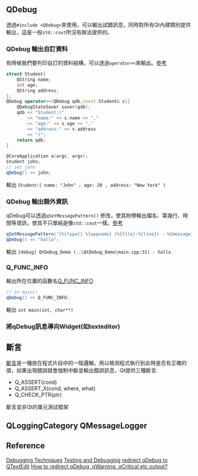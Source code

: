 
## QDebug

透過`#include <QDebug>`來使用，可以輸出試錯訊息，同時對所有Qt內建類別提供輸出，這是一般`std::cout`所沒有辦法提供的。

### QDebug 輸出自訂資料

有時候我們要列印自訂的資料結構，可以透過`operator<<`來輸出。[參考][ref 1]

``` c++
struct Student{
    QString name;
    int age;
    QString address;
};
QDebug operator<<(QDebug qdb,const Student& s){
    QDebugStateSaver saver(qdb);
    qdb << "Student:("
        << "name:" << s.name << ","
        << "age:" << s.age << ","
        << "address:" << s.address
        << ")";
    return qdb;
}
```

``` c++
QCoreApplication a(argc, argv);
Student john;
// set john
qDebug() << john;
```

輸出
`Student:( name: "John" , age: 20 , address: "New York" )`

### QDebug 輸出額外資訊

qDebug可以透過`qSetMessagePattern()` 修改，使其附帶輸出檔名、第幾行、時間等資訊，使其不只單純是像`std::cout`一樣。[參考][ref 2]

``` c++
qSetMessagePattern("[%{type}] %{appname} (%{file}:%{line}) - %{message}");
qDebug() << "hallo";
```

輸出
`[debug] QtDebug_Demo (..\QtDebug_Demo\main.cpp:31) - hallo`

### Q_FUNC_INFO

輸出所在位置的函數名[Q_FUNC_INFO][ref 3]

``` c++
// in main()
qDebug() << Q_FUNC_INFO;
```

輸出
`int main(int, char**)`

### 將qDebug訊息導向Widget(如texteditor)


## 斷言

[斷言][ref 4]是一種放在程式片段中的一階邏輯，用以檢測程式執行到此時是否有正確的值，如果出現錯誤就會強制中斷並輸出錯誤訊息，Qt提供三種斷言:

- Q_ASSERT(cond)
- Q_ASSERT_X(cond, where, what)
- Q_CHECK_PTR(ptr)

斷言並非Qt的單元測試框架

## QLoggingCategory QMessageLogger 

## Reference

[ref 1]:    https://doc.qt.io/qt-5/debug.html#providing-support-for-the-qdebug-stream-operator
[ref 2]:    https://doc.qt.io/qt-5/qtglobal.html#qSetMessagePattern
[ref 3]:    https://doc.qt.io/qt-5/qtglobal.html#Q_FUNC_INFO
[ref 4]:    https://doc.qt.io/qt-5/debug.html#debugging-macros

[Debugging Techniques](https://doc.qt.io/qt-5/debug.html)
[Testing and Debugging](https://doc.qt.io/qt-5/testing-and-debugging.html)
[redirect qDebug to QTextEdit](https://stackoverflow.com/questions/22485208/redirect-qdebug-to-qtextedit)
[How to redirect qDebug, qWarning, qCritical etc output?](https://stackoverflow.com/questions/4954140/how-to-redirect-qdebug-qwarning-qcritical-etc-output)